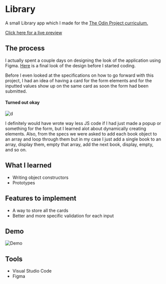 # Library

A small Library app which I made for the [The Odin Project curriculum.](https://www.theodinproject.com/lessons/node-path-javascript-library)



[Click here for a live preview](https://venkasri.github.io/Library/)




## The process

I actually spent a couple days on designing the look of the application using Figma. [Here](https://www.figma.com/file/AyfpIzP3Ss7BplB5eABZ2O/Untitled?node-id=0%3A1) is a final look of the design before I started coding.

Before I even looked at the specifications on how to go forward with this project, I had an idea of having a card for the form elements and for the inputted values show up on the same card as soon the form had been submitted. 

#### Turned out okay
![d](https://i.imgur.com/CVEfGdQ.gif)

I definitely would have wrote way less JS code if I had just made a popup or something for the form, but I learned alot about dynamically creating elements. Also, from the specs we were asked to add each book object to an array and loop through them but in my case I just add a single book to an array, display them, empty that array, add the next book, display, empty, and so on.

## What I learned 
- Writing object constructors 
- Prototypes

## Features to implement
- A way to store all the cards 
- Better and more specific validation for each input

## Demo
![Demo](https://i.imgur.com/HPUymNK.gif)

## Tools
- Visual Studio Code
- Figma














